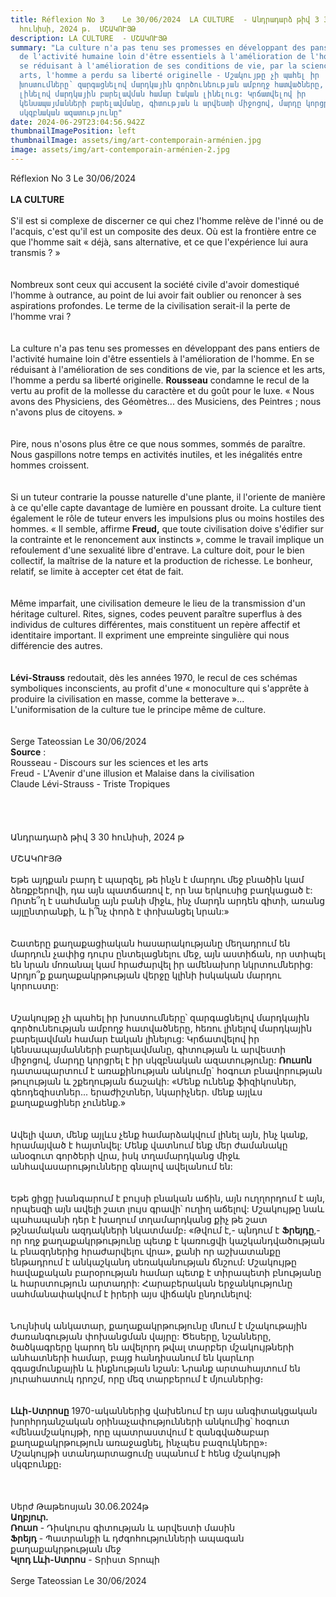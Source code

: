```yaml
---
title: Réflexion No 3    Le 30/06/2024  LA CULTURE  - Անդրադարձ թիվ 3 30
  հունիսի, 2024 թ.  ՄՇԱԿՈՒՅԹ
description: LA CULTURE  - ՄՇԱԿՈՒՅԹ
summary: "La culture n'a pas tenu ses promesses en développant des pans entiers
  de l'activité humaine loin d'être essentiels à l'amélioration de l'homme. En
  se réduisant à l'amélioration de ses conditions de vie, par la science et les
  arts, l'homme a perdu sa liberté originelle - Մշակույթը չի պահել իր
  խոստումները՝ զարգացնելով մարդկային գործունեության ամբողջ հատվածները, հեռու
  լինելով մարդկային բարելավման համար էական լինելուց: Կրճատվելով իր
  կենսապայմանների բարելավմանը, գիտության և արվեստի միջոցով, մարդը կորցրել է իր
  սկզբնական ազատությունը"
date: 2024-06-29T23:04:56.942Z
thumbnailImagePosition: left
thumbnailImage: assets/img/art-contemporain-arménien.jpg
image: assets/img/art-contemporain-arménien-2.jpg
---
```

Réflexion No 3 Le 30/06/2024\
\
**LA CULTURE**\
\
S'il est si complexe de discerner ce qui chez l'homme relève de l'inné ou de l'acquis, c'est qu'il est un composite des deux. Où est la frontière entre ce que l'homme sait « déjà, sans alternative, et ce que l'expérience lui aura transmis ? »\
\
\
Nombreux sont ceux qui accusent la société civile d'avoir domestiqué l'homme à outrance, au point de lui avoir fait oublier ou renoncer à ses aspirations profondes. Le terme de la civilisation serait-il la perte de l'homme vrai ?\
\
\
La culture n'a pas tenu ses promesses en développant des pans entiers de l'activité humaine loin d'être essentiels à l'amélioration de l'homme. En se réduisant à l'amélioration de ses conditions de vie, par la science et les arts, l'homme a perdu sa liberté originelle. **Rousseau** condamne le recul de la vertu au profit de la mollesse du caractère et du goût pour le luxe. « Nous avons des Physiciens, des Géomètres... des Musiciens, des Peintres ; nous n'avons plus de citoyens. »\
\
\
Pire, nous n'osons plus être ce que nous sommes, sommés de paraître. Nous gaspillons notre temps en activités inutiles, et les inégalités entre hommes croissent.\
\
\
Si un tuteur contrarie la pousse naturelle d'une plante, il l'oriente de manière à ce qu'elle capte davantage de lumière en poussant droite. La culture tient également le rôle de tuteur envers les impulsions plus ou moins hostiles des hommes. « Il semble, affirme **Freud,** que toute civilisation doive s'édifier sur la contrainte et le renoncement aux instincts », comme le travail implique un refoulement d'une sexualité libre d'entrave. La culture doit, pour le bien collectif, la maîtrise de la nature et la production de richesse. Le bonheur, relatif, se limite à accepter cet état de fait.\
\
\
Même imparfait, une civilisation demeure le lieu de la transmission d'un héritage culturel. Rites, signes, codes peuvent paraître superflus à des individus de cultures différentes, mais constituent un repère affectif et identitaire important. Il expriment une empreinte singulière qui nous différencie des autres.\
\
\
**Lévi-Strauss** redoutait, dès les années 1970, le recul de ces schémas symboliques inconscients, au profit d'une « monoculture qui s'apprête à produire la civilisation en masse, comme la betterave »...\
L'uniformisation de la culture tue le principe même de culture.\
\
\
Serge Tateossian Le 30/06/2024\
**Source** :\
Rousseau - Discours sur les sciences et les arts\
Freud - L'Avenir d'une illusion et Malaise dans la civilisation\
Claude Lévi-Strauss - Triste Tropiques\
\
\
\
\
Անդրադարձ թիվ 3 30 հունիսի, 2024 թ\
\
ՄՇԱԿՈՒՅԹ\
\
Եթե ​​այդքան բարդ է պարզել, թե ինչն է մարդու մեջ բնածին կամ ձեռքբերովի, դա այն պատճառով է, որ նա երկուսից բաղկացած է: Որտե՞ղ է սահմանը այն բանի միջև, ինչ մարդն արդեն գիտի, առանց այլընտրանքի, և ի՞նչ փորձ է փոխանցել նրան:»\
\
\
Շատերը քաղաքացիական հասարակությանը մեղադրում են մարդուն չափից դուրս ընտելացնելու մեջ, այն աստիճան, որ ստիպել են նրան մոռանալ կամ հրաժարվել իր ամենախոր նկրտումներից: Արդյո՞ք քաղաքակրթության վերջը կլինի իսկական մարդու կորուստը:\
\
\
Մշակույթը չի պահել իր խոստումները՝ զարգացնելով մարդկային գործունեության ամբողջ հատվածները, հեռու լինելով մարդկային բարելավման համար էական լինելուց: Կրճատվելով իր կենսապայմանների բարելավմանը, գիտության և արվեստի միջոցով, մարդը կորցրել է իր սկզբնական ազատությունը: **Ռուսոն** դատապարտում է առաքինության անկումը` հօգուտ բնավորության թուլության և շքեղության ճաշակի: «Մենք ունենք ֆիզիկոսներ, գեոդեզիստներ... երաժիշտներ, նկարիչներ. մենք այլևս քաղաքացիներ չունենք.»\
\
\
Ավելի վատ, մենք այլևս չենք համարձակվում լինել այն, ինչ կանք, հրամայված է հայտնվել: Մենք վատնում ենք մեր ժամանակը անօգուտ գործերի վրա, իսկ տղամարդկանց միջև անհավասարությունները գնալով ավելանում են:\
\
\
Եթե ​​ցիցը խանգարում է բույսի բնական աճին, այն ուղղորդում է այն, որպեսզի այն ավելի շատ լույս գրավի՝ ուղիղ աճելով: Մշակույթը նաև պահապանի դեր է խաղում տղամարդկանց քիչ թե շատ թշնամական ազդակների նկատմամբ։ «Թվում է,- պնդում է **Ֆրեյդը**,- որ ողջ քաղաքակրթությունը պետք է կառուցվի կաշկանդվածության և բնազդներից հրաժարվելու վրա», քանի որ աշխատանքը ենթադրում է անկաշկանդ սեռականության ճնշում: Մշակույթը հավաքական բարօրության համար պետք է տիրապետի բնությանը և հարստություն արտադրի: Հարաբերական երջանկությունը սահմանափակվում է իրերի այս վիճակն ընդունելով:\
\
\
Նույնիսկ անկատար, քաղաքակրթությունը մնում է մշակութային ժառանգության փոխանցման վայրը: Ծեսերը, նշանները, ծածկագրերը կարող են ավելորդ թվալ տարբեր մշակույթների անհատների համար, բայց հանդիսանում են կարևոր զգացմունքային և ինքնության նշան: Նրանք արտահայտում են յուրահատուկ դրոշմ, որը մեզ տարբերում է մյուսներից։\
\
\
**Լևի-Ստրոսը** 1970-ականներից վախենում էր այս անգիտակցական խորհրդանշական օրինաչափությունների անկումից՝ հօգուտ «մենամշակույթի, որը պատրաստվում է զանգվածաբար քաղաքակրթություն առաջացնել, ինչպես բազուկները»։\
Մշակույթի ստանդարտացումը սպանում է հենց մշակույթի սկզբունքը։\
\
\
\
Սերժ Թաթեոսյան 30.06.2024թ\
**Աղբյուր.**\
**Ռուսո** - Դիսկուրս գիտության և արվեստի մասին\
**Ֆրեյդ** - Պատրանքի և դժգոհությունների ապագան քաղաքակրթության մեջ\
**Կլոդ Լևի-Ստրոս** - Տրիստ Տրոպի\
\
Serge Tateossian Le 30/06/2024